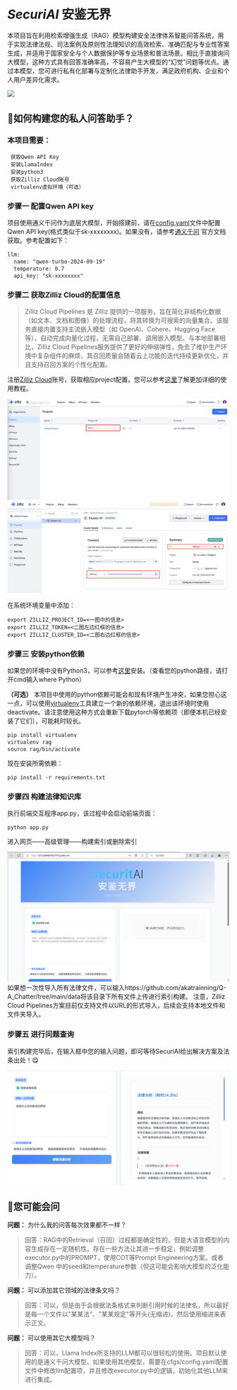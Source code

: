 # *SecuriAI* **安鉴无界**
本项目旨在利用检索增强生成（RAG）模型构建安全法律体系智能问答系统，用于实现法律法规、司法案例及原则性法理知识的高效检索、准确匹配与专业性答案生成，并适用于国家安全与个人数据保护等专业场景和普法场景。相比于直接询问大模型，这种方式具有回答准确率高，不容易产生大模型的“幻觉”问题等优点。通过本模型，您可进行私有化部署与定制化法律助手开发，满足政府机构、企业和个人用户差异化需求。

![](./answer.gif)
 ## 🥰如何构建您的私人问答助手？ ##
 ### 本项目需要： ###
     获取Qwen API Key 
     安装LlamaIndex
     安装python3
     获取Zilliz Cloud账号
     virtualenv虚拟环境（可选）
### 步骤一 配置Qwen API key ###
项目使用通义千问作为底层大模型，开始搭建前，请在[config.yaml](./cfgs/config.yaml)文件中配置Qwen API key(格式类似于sk-xxxxxxxx)。如果没有，请参考[通义千问](https://help.aliyun.com/zh/model-studio/use-qwen-by-calling-api) 官方文档获取。参考配置如下：

    llm:
      name: "qwen-turbo-2024-09-19"
      temperature: 0.7
      api_key: "sk-xxxxxxxx"
### 步骤二 获取Zilliz Cloud的配置信息 ###
> ​Zilliz Cloud Pipelines 是 Zilliz 提供的一项服务，旨在简化非结构化数据（如文本、文档和图像）的处理流程，将其转换为可搜索的向量集合。该服务直接内置支持主流嵌入模型（如 OpenAI、Cohere、Hugging Face 等），自动完成向量化过程，无需自己部署、调用嵌入模型。与本地部署相比，Zilliz Cloud Pipelines服务提供了更好的伸缩弹性，免去了维护生产环境中复杂组件的麻烦，其召回质量会随着云上功能的迭代持续更新优化，并且支持召回方案的个性化配置。

注册[Zilliz Cloud](https://cloud.zilliz.com/signup?utm_source=partner&utm_medium=referral&utm_campaign=2024-01-18_product_zcp-demos_github&utm_content=history-rag)账号，获取相应project配置。您可以参考[这里](https://github.com/milvus-io/bootcamp/blob/master/bootcamp/RAG/zilliz_pipeline_rag.ipynb)了解更加详细的使用教程。

![](./img/fig1.jpeg)
![](./img/zilliz_api_key_cluster_id.jpeg)

在系统环境变量中添加：

    export ZILLIZ_PROJECT_ID=<一图中的信息> 
    export ZILLIZ_TOKEN=<二图左边红框的信息> 
    export ZILLIZ_CLUSTER_ID=<二图右边红框的信息>
### 步骤三 安装python依赖 ###
如果您的环境中没有Python3，可以参考[这里](https://www.w3cschool.cn/python3/python3-install.html)安装。（查看您的python路径，请打开cmd输入where Python）

**（可选）** 本项目中使用的python依赖可能会和现有环境产生冲突，如果您担心这一点，可以使用[virtualenv](https://zhuanlan.zhihu.com/p/60647332)工具建立一个新的依赖环境，退出该环境时使用deactivate。请注意使用这种方式会重新下载pytorch等依赖项（即便本机已经安装了它们），可能耗时较长。

    pip install virtualenv
    virtualenv rag
    source rag/bin/activate
现在安装所需依赖：

    pip install -r requirements.txt
### 步骤四 构建法律知识库 ###
执行前端交互程序app.py，该过程中会启动前端页面：

    python app.py
    
进入网页——高级管理——构建索引或删除索引

![](./img/page.png)
如果想一次性导入所有法律文件，可以输入https://github.com/akatrainning/Q-A_Chatter/tree/main/data将该目录下所有文件上传进行索引构建。 注意，Zilliz Cloud Pipelines方案目前仅支持文件以URL的形式导入，后续会支持本地文件和文件夹导入。   
### 步骤五 进行问题查询 ###
索引构建完毕后，在输入框中您的输入问题，即可等待SecuriAI给出解决方案及法条出处！😋

![](./img/final.png)
 ## 🤫您可能会问 ##
 
**问题：** 为什么我的问答每次效果都不一样？

>回答：RAG中的Retrieval（召回）过程都是确定性的，但是大语言模型的内容生成存在一定随机性。存在一些方法让其进一步稳定，例如调整executor.py中的PROMPT，使用COT等Prompt Engineering方案，或者调整Qwen 中的seed和temperature参数（但这可能会影响大模型的泛化能力）。

**问题：** 可以添加其它领域的法律条文吗？

>回答：可以，但是由于会根据法条格式来判断引用时候的法律名，所以最好是每一个文件以"某某法"、"某某规定"等开头(无缩进)，然后使用缩进来表示正文。

**问题：** 可以使用其它大模型吗？

>回答：可以，Llama Index所支持的LLM都可以很轻松的使用。项目默认使用的是通义千问大模型。如果使用其他模型，需要在cfgs/config.yaml配置文件中修改llm配置项，并且修改executor.py中的逻辑，初始化其他LLM来进行集成。


 
